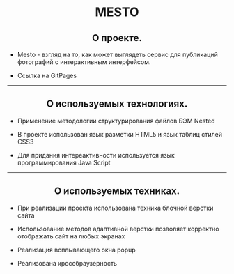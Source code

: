 # <center>MESTO

 ## <center>О проекте.

 - Mesto - взгляд на то, как может выглядеть сервис для публикаций фотографий с интерактивным интерфейсом.

 - Ссылка на GitPages

___
 ## <center>О используемых технологиях.

 - Применение методологии структурирования файлов БЭМ Nested

 - В проекте использован язык разметки HTML5 и язык таблиц стилей CSS3

 - Для придания интереактивности используется язык программирования Java Script

___
## <center>О используемых техниках.

 - При реализации проекта использована техника блочной верстки сайта

 - Использование методов адаптивной верстки позволяет корректно отображать сайт на любых экранах

 - Реализация всплывающего окна popup

 - Реализована кроссбраузерность


